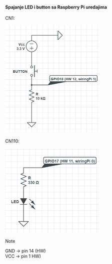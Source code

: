 #### Spajanje LED i button sa Raspberry Pi uređajima

CN1: 

<img src="/imgs/conn-button.png" style="width:300px;" />



CN110:

<img src="/imgs/conn-led.png" style="width:300px;" />




> [!NOTE]
> GND -> pin 14 (HW) \
> VCC -> pin 1 HW)

